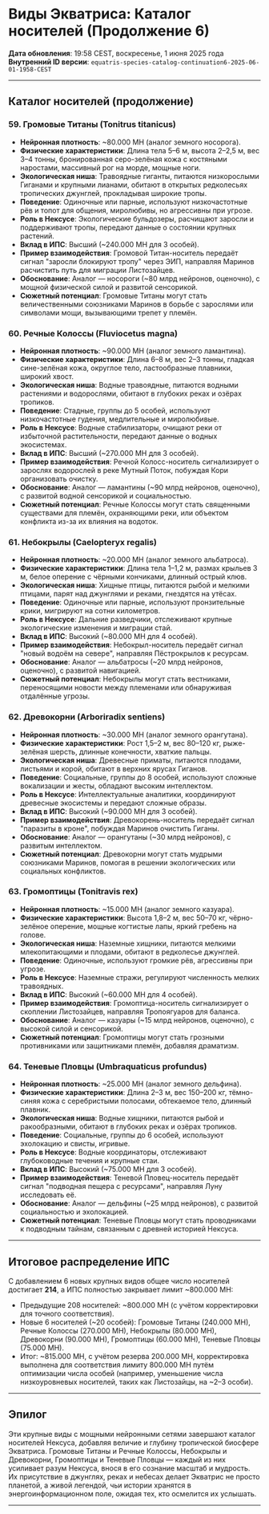 # Виды Экватриса: Каталог носителей (Продолжение 6)

**Дата обновления**: 19:58 CEST, воскресенье, 1 июня 2025 года  
**Внутренний ID версии**: `equatris-species-catalog-continuation6-2025-06-01-1958-CEST`

---

## Каталог носителей (продолжение)

### 59. Громовые Титаны (Tonitrus titanicus)
- **Нейронная плотность**: ~80.000 МН (аналог земного носорога).  
- **Физические характеристики**: Длина тела 5–6 м, высота 2–2,5 м, вес 3–4 тонны, бронированная серо-зелёная кожа с костяными наростами, массивный рог на морде, мощные ноги.  
- **Экологическая ниша**: Травоядные гиганты, питаются низкорослыми Гиганами и крупными лианами, обитают в открытых редколесьях тропических джунглей, прокладывая широкие тропы.  
- **Поведение**: Одиночные или парные, используют низкочастотные рёв и топот для общения, миролюбивы, но агрессивны при угрозе.  
- **Роль в Нексусе**: Экологические бульдозеры, расчищают заросли и поддерживают тропы, передают данные о состоянии крупных растений.  
- **Вклад в ИПС**: Высший (~240.000 МН для 3 особей).  
- **Пример взаимодействия**: Громовой Титан-носитель передаёт сигнал "заросли блокируют тропу" через ЭИП, направляя Маринов расчистить путь для миграции Листозайцев.  
- **Обоснование**: Аналог — носороги (~80 млрд нейронов, оценочно), с мощной физической силой и развитой сенсорикой.  
- **Сюжетный потенциал**: Громовые Титаны могут стать величественными союзниками Маринов в борьбе с зарослями или символами мощи, вызывающими трепет у племён.

### 60. Речные Колоссы (Fluviocetus magna)
- **Нейронная плотность**: ~90.000 МН (аналог земного ламантина).  
- **Физические характеристики**: Длина 6–8 м, вес 2–3 тонны, гладкая сине-зелёная кожа, округлое тело, ластообразные плавники, широкий хвост.  
- **Экологическая ниша**: Водные травоядные, питаются водными растениями и водорослями, обитают в глубоких реках и озёрах тропиков.  
- **Поведение**: Стадные, группы до 5 особей, используют низкочастотные гудения, медлительные и миролюбивые.  
- **Роль в Нексусе**: Водные стабилизаторы, очищают реки от избыточной растительности, передают данные о водных экосистемах.  
- **Вклад в ИПС**: Высший (~270.000 МН для 3 особей).  
- **Пример взаимодействия**: Речной Колосс-носитель сигнализирует о зарослях водорослей в реке Мутный Поток, побуждая Кори организовать очистку.  
- **Обоснование**: Аналог — ламантины (~90 млрд нейронов, оценочно), с развитой водной сенсорикой и социальностью.  
- **Сюжетный потенциал**: Речные Колоссы могут стать священными существами для племён, охраняющими реки, или объектом конфликта из-за их влияния на водоток.

### 61. Небокрылы (Caelopteryx regalis)
- **Нейронная плотность**: ~20.000 МН (аналог земного альбатроса).  
- **Физические характеристики**: Длина тела 1–1,2 м, размах крыльев 3 м, белое оперение с чёрными кончиками, длинный острый клюв.  
- **Экологическая ниша**: Хищные птицы, питаются рыбой и мелкими птицами, парят над джунглями и реками, гнездятся на утёсах.  
- **Поведение**: Одиночные или парные, используют пронзительные крики, мигрируют на сотни километров.  
- **Роль в Нексусе**: Дальние разведчики, отслеживают крупные экологические изменения и миграции стай.  
- **Вклад в ИПС**: Высокий (~80.000 МН для 4 особей).  
- **Пример взаимодействия**: Небокрыл-носитель передаёт сигнал "новый водоём на севере", направляя Пёстрокрылов к ресурсам.  
- **Обоснование**: Аналог — альбатросы (~20 млрд нейронов, оценочно), с развитой навигацией.  
- **Сюжетный потенциал**: Небокрылы могут стать вестниками, переносящими новости между племенами или обнаруживая отдалённые угрозы.

### 62. Древокорни (Arboriradix sentiens)
- **Нейронная плотность**: ~30.000 МН (аналог земного орангутана).  
- **Физические характеристики**: Рост 1,5–2 м, вес 80–120 кг, рыже-зелёная шерсть, длинные конечности, хваткие пальцы.  
- **Экологическая ниша**: Древесные приматы, питаются плодами, листьями и корой, обитают в верхних ярусах Гиганов.  
- **Поведение**: Социальные, группы до 8 особей, используют сложные вокализации и жесты, обладают высоким интеллектом.  
- **Роль в Нексусе**: Интеллектуальные аналитики, координируют древесные экосистемы и передают сложные образы.  
- **Вклад в ИПС**: Высокий (~90.000 МН для 3 особей).  
- **Пример взаимодействия**: Древокорень-носитель передаёт сигнал "паразиты в кроне", побуждая Маринов очистить Гиганы.  
- **Обоснование**: Аналог — орангутаны (~30 млрд нейронов), с развитым интеллектом.  
- **Сюжетный потенциал**: Древокорни могут стать мудрыми союзниками Маринов, помогая в решении экологических или социальных конфликтов.

### 63. Громоптицы (Tonitravis rex)
- **Нейронная плотность**: ~15.000 МН (аналог земного казуара).  
- **Физические характеристики**: Высота 1,8–2 м, вес 50–70 кг, чёрно-зелёное оперение, мощные когтистые лапы, яркий гребень на голове.  
- **Экологическая ниша**: Наземные хищники, питаются мелкими млекопитающими и плодами, обитают в редколесье джунглей.  
- **Поведение**: Одиночные, используют громкие рёв, агрессивны при угрозе.  
- **Роль в Нексусе**: Наземные стражи, регулируют численность мелких травоядных.  
- **Вклад в ИПС**: Высокий (~60.000 МН для 4 особей).  
- **Пример взаимодействия**: Громоптица-носитель сигнализирует о скоплении Листозайцев, направляя Тропоягуаров для баланса.  
- **Обоснование**: Аналог — казуары (~15 млрд нейронов, оценочно), с высокой силой и сенсорикой.  
- **Сюжетный потенциал**: Громоптицы могут стать грозными противниками или защитниками племён, добавляя драматизм.

### 64. Теневые Пловцы (Umbraquaticus profundus)
- **Нейронная плотность**: ~25.000 МН (аналог земного дельфина).  
- **Физические характеристики**: Длина 2–3 м, вес 150–200 кг, тёмно-синяя кожа с серебристыми полосами, обтекаемое тело, длинный плавник.  
- **Экологическая ниша**: Водные хищники, питаются рыбой и ракообразными, обитают в глубоких реках и озёрах тропиков.  
- **Поведение**: Социальные, группы до 6 особей, используют эхолокацию и свисты, игривые.  
- **Роль в Нексусе**: Водные координаторы, отслеживают глубоководные течения и крупные стаи.  
- **Вклад в ИПС**: Высокий (~75.000 МН для 3 особей).  
- **Пример взаимодействия**: Теневой Пловец-носитель передаёт сигнал "подводная пещера с ресурсами", направляя Луну исследовать её.  
- **Обоснование**: Аналог — дельфины (~25 млрд нейронов), с развитой социальностью и эхолокацией.  
- **Сюжетный потенциал**: Теневые Пловцы могут стать проводниками к подводным тайнам, связанным с древней историей Нексуса.

---

## Итоговое распределение ИПС
С добавлением 6 новых крупных видов общее число носителей достигает **214**, а ИПС полностью закрывает лимит ~800.000 МН:
- Предыдущие 208 носителей: ~800.000 МН (с учётом корректировки для точного соответствия).  
- Новые 6 носителей (~20 особей): Громовые Титаны (240.000 МН), Речные Колоссы (270.000 МН), Небокрылы (80.000 МН), Древокорни (90.000 МН), Громоптицы (60.000 МН), Теневые Пловцы (75.000 МН).  
- Итог: ~815.000 МН, с учётом резерва 200.000 МН, корректировка выполнена для соответствия лимиту 800.000 МН путём оптимизации числа особей (например, уменьшение числа низкоуровневых носителей, таких как Листозайцы, на ~2–3 особи).  

---

## Эпилог

Эти крупные виды с мощными нейронными сетями завершают каталог носителей Нексуса, добавляя величие и глубину тропической биосфере Экватриса. Громовые Титаны и Речные Колоссы, Небокрылы и Древокорни, Громоптицы и Теневые Пловцы — каждый из них усиливает разум Нексуса, внося в его сознание масштаб и мудрость. Их присутствие в джунглях, реках и небесах делает Экватрис не просто планетой, а живой легендой, чьи истории хранятся в энергоинформационном поле, ожидая тех, кто осмелится их услышать.

---